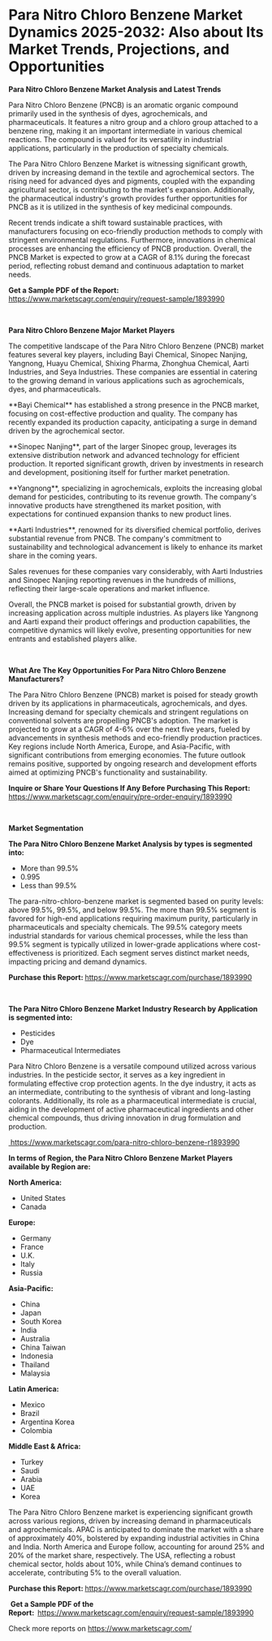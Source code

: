 <p><h1>Para Nitro Chloro Benzene Market Dynamics 2025-2032: Also about Its Market Trends, Projections, and Opportunities</h1></p><p><strong>Para Nitro Chloro Benzene Market Analysis and Latest Trends</strong></p>
<p><p>Para Nitro Chloro Benzene (PNCB) is an aromatic organic compound primarily used in the synthesis of dyes, agrochemicals, and pharmaceuticals. It features a nitro group and a chloro group attached to a benzene ring, making it an important intermediate in various chemical reactions. The compound is valued for its versatility in industrial applications, particularly in the production of specialty chemicals.</p><p>The Para Nitro Chloro Benzene Market is witnessing significant growth, driven by increasing demand in the textile and agrochemical sectors. The rising need for advanced dyes and pigments, coupled with the expanding agricultural sector, is contributing to the market's expansion. Additionally, the pharmaceutical industry's growth provides further opportunities for PNCB as it is utilized in the synthesis of key medicinal compounds.</p><p>Recent trends indicate a shift toward sustainable practices, with manufacturers focusing on eco-friendly production methods to comply with stringent environmental regulations. Furthermore, innovations in chemical processes are enhancing the efficiency of PNCB production. Overall, the PNCB Market is expected to grow at a CAGR of 8.1% during the forecast period, reflecting robust demand and continuous adaptation to market needs.</p></p>
<p><strong>Get a Sample PDF of the Report:&nbsp;</strong> <a href="https://www.marketscagr.com/enquiry/request-sample/1893990?utm_campaign=3001&utm_medium=2&utm_source=Github&utm_content=ia&utm_term=02042025&utm_id=para-nitro-chloro-benzene">https://www.marketscagr.com/enquiry/request-sample/1893990</a></p>
<p>&nbsp;</p>
<p><strong>Para Nitro Chloro Benzene Major Market Players</strong></p>
<p><p>The competitive landscape of the Para Nitro Chloro Benzene (PNCB) market features several key players, including Bayi Chemical, Sinopec Nanjing, Yangnong, Huayu Chemical, Shixing Pharma, Zhonghua Chemical, Aarti Industries, and Seya Industries. These companies are essential in catering to the growing demand in various applications such as agrochemicals, dyes, and pharmaceuticals.</p><p>**Bayi Chemical** has established a strong presence in the PNCB market, focusing on cost-effective production and quality. The company has recently expanded its production capacity, anticipating a surge in demand driven by the agrochemical sector.</p><p>**Sinopec Nanjing**, part of the larger Sinopec group, leverages its extensive distribution network and advanced technology for efficient production. It reported significant growth, driven by investments in research and development, positioning itself for further market penetration.</p><p>**Yangnong**, specializing in agrochemicals, exploits the increasing global demand for pesticides, contributing to its revenue growth. The company's innovative products have strengthened its market position, with expectations for continued expansion thanks to new product lines.</p><p>**Aarti Industries**, renowned for its diversified chemical portfolio, derives substantial revenue from PNCB. The company's commitment to sustainability and technological advancement is likely to enhance its market share in the coming years.</p><p>Sales revenues for these companies vary considerably, with Aarti Industries and Sinopec Nanjing reporting revenues in the hundreds of millions, reflecting their large-scale operations and market influence.</p><p>Overall, the PNCB market is poised for substantial growth, driven by increasing application across multiple industries. As players like Yangnong and Aarti expand their product offerings and production capabilities, the competitive dynamics will likely evolve, presenting opportunities for new entrants and established players alike.</p></p>
<p>&nbsp;</p>
<p><strong>What Are The Key Opportunities For Para Nitro Chloro Benzene Manufacturers?</strong></p>
<p><p>The Para Nitro Chloro Benzene (PNCB) market is poised for steady growth driven by its applications in pharmaceuticals, agrochemicals, and dyes. Increasing demand for specialty chemicals and stringent regulations on conventional solvents are propelling PNCB's adoption. The market is projected to grow at a CAGR of 4-6% over the next five years, fueled by advancements in synthesis methods and eco-friendly production practices. Key regions include North America, Europe, and Asia-Pacific, with significant contributions from emerging economies. The future outlook remains positive, supported by ongoing research and development efforts aimed at optimizing PNCB's functionality and sustainability.</p></p>
<p><strong>Inquire or Share Your Questions If Any Before Purchasing This Report:</strong> <a href="https://www.marketscagr.com/enquiry/pre-order-enquiry/1893990?utm_campaign=3001&utm_medium=2&utm_source=Github&utm_content=ia&utm_term=02042025&utm_id=para-nitro-chloro-benzene">https://www.marketscagr.com/enquiry/pre-order-enquiry/1893990</a></p>
<p>&nbsp;</p>
<p><strong>Market Segmentation</strong></p>
<p><strong>The Para Nitro Chloro Benzene Market Analysis by types is segmented into:</strong></p>
<p><ul><li>More than 99.5%</li><li>0.995</li><li>Less than 99.5%</li></ul></p>
<p><p>The para-nitro-chloro-benzene market is segmented based on purity levels: above 99.5%, 99.5%, and below 99.5%. The more than 99.5% segment is favored for high-end applications requiring maximum purity, particularly in pharmaceuticals and specialty chemicals. The 99.5% category meets industrial standards for various chemical processes, while the less than 99.5% segment is typically utilized in lower-grade applications where cost-effectiveness is prioritized. Each segment serves distinct market needs, impacting pricing and demand dynamics.</p></p>
<p><strong>Purchase this Report:&nbsp;</strong><a href="https://www.marketscagr.com/purchase/1893990?utm_campaign=3001&utm_medium=2&utm_source=Github&utm_content=ia&utm_term=02042025&utm_id=para-nitro-chloro-benzene">https://www.marketscagr.com/purchase/1893990</a></p>
<p>&nbsp;</p>
<p><strong>The Para Nitro Chloro Benzene Market Industry Research by Application is segmented into:</strong></p>
<p><ul><li>Pesticides</li><li>Dye</li><li>Pharmaceutical Intermediates</li></ul></p>
<p><p>Para Nitro Chloro Benzene is a versatile compound utilized across various industries. In the pesticide sector, it serves as a key ingredient in formulating effective crop protection agents. In the dye industry, it acts as an intermediate, contributing to the synthesis of vibrant and long-lasting colorants. Additionally, its role as a pharmaceutical intermediate is crucial, aiding in the development of active pharmaceutical ingredients and other chemical compounds, thus driving innovation in drug formulation and production.</p></p>
<p><a href="https://www.marketscagr.com/para-nitro-chloro-benzene-r1893990?utm_campaign=3001&utm_medium=2&utm_source=Github&utm_content=ia&utm_term=02042025&utm_id=para-nitro-chloro-benzene">&nbsp;https://www.marketscagr.com/para-nitro-chloro-benzene-r1893990</a></p>
<p><strong>In terms of Region, the Para Nitro Chloro Benzene Market Players available by Region are:</strong></p>
<p>
    <p> <strong> North America: </strong>
        <ul>
            <li>United States</li>
            <li>Canada</li>
        </ul>
        </p> 
    <p> <strong> Europe: </strong>
        <ul>
            <li>Germany</li>
            <li>France</li>
            <li>U.K.</li>
            <li>Italy</li>
            <li>Russia</li>
        </ul>
        </p> 
    <p> <strong> Asia-Pacific: </strong>
        <ul>
            <li>China</li>
            <li>Japan</li>
            <li>South Korea</li>
            <li>India</li>
            <li>Australia</li>
            <li>China Taiwan</li>
            <li>Indonesia</li>
            <li>Thailand</li>
            <li>Malaysia</li>
        </ul>
        </p> 
    <p> <strong> Latin America: </strong>
        <ul>
            <li>Mexico</li>
            <li>Brazil</li>
            <li>Argentina Korea</li>
            <li>Colombia</li>
        </ul>
        </p> 
    <p> <strong> Middle East & Africa: </strong>
        <ul>
            <li>Turkey</li>
            <li>Saudi</li>
            <li>Arabia</li>
            <li>UAE</li>
            <li>Korea</li>
        </ul>
    </p>
    </p>
<p><p>The Para Nitro Chloro Benzene market is experiencing significant growth across various regions, driven by increasing demand in pharmaceuticals and agrochemicals. APAC is anticipated to dominate the market with a share of approximately 40%, bolstered by expanding industrial activities in China and India. North America and Europe follow, accounting for around 25% and 20% of the market share, respectively. The USA, reflecting a robust chemical sector, holds about 10%, while China’s demand continues to accelerate, contributing 5% to the overall valuation.</p></p>
<p><strong>Purchase this Report: </strong><a href="https://www.marketscagr.com/purchase/1893990?utm_campaign=3001&utm_medium=2&utm_source=Github&utm_content=ia&utm_term=02042025&utm_id=para-nitro-chloro-benzene">https://www.marketscagr.com/purchase/1893990</a></p>
<p>&nbsp;<strong>Get a Sample PDF of the Report:&nbsp;&nbsp;</strong><a href="https://www.marketscagr.com/enquiry/request-sample/1893990?utm_campaign=3001&utm_medium=2&utm_source=Github&utm_content=ia&utm_term=02042025&utm_id=para-nitro-chloro-benzene">https://www.marketscagr.com/enquiry/request-sample/1893990</a></p>
<p><strong></strong></p>
<p>Check more reports on <a href="https://www.marketscagr.com/?utm_campaign=3001&utm_medium=2&utm_source=Github&utm_content=ia&utm_term=02042025&utm_id=para-nitro-chloro-benzene">https://www.marketscagr.com/</a></p>
